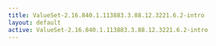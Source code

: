 ```yaml
---
title: ValueSet-2.16.840.1.113883.3.88.12.3221.6.2-intro
layout: default
active: ValueSet-2.16.840.1.113883.3.88.12.3221.6.2-intro
---
```


